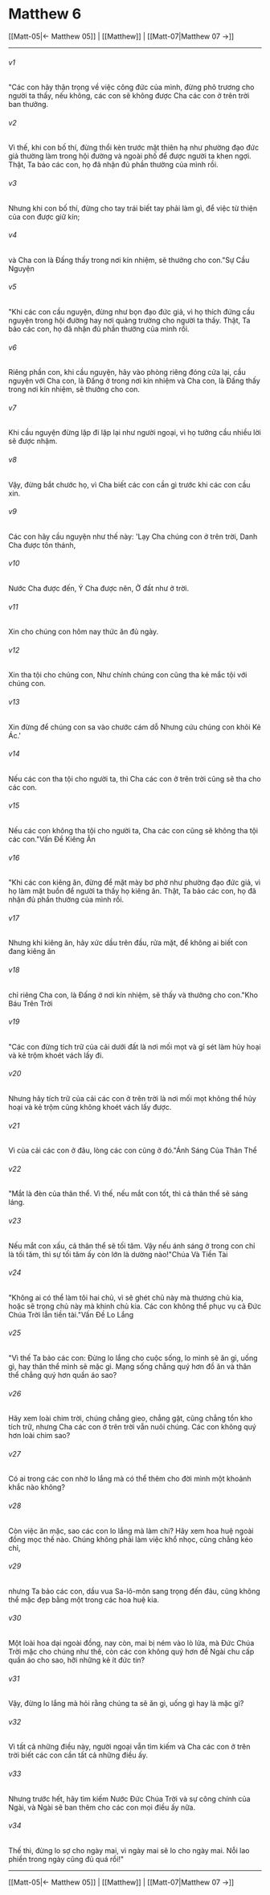 # Matthew 6

[[Matt-05|← Matthew 05]] | [[Matthew]] | [[Matt-07|Matthew 07 →]]
***



###### v1 
"Các con hãy thận trọng về việc công đức của mình, đừng phô trương cho người ta thấy, nếu không, các con sẽ không được Cha các con ở trên trời ban thưởng. 

###### v2 
Vì thế, khi con bố thí, đừng thổi kèn trước mặt thiên hạ như phường đạo đức giả thường làm trong hội đường và ngoài phố để được người ta khen ngợi. Thật, Ta bảo các con, họ đã nhận đủ phần thưởng của mình rồi. 

###### v3 
Nhưng khi con bố thí, đừng cho tay trái biết tay phải làm gì, để việc từ thiện của con được giữ kín; 

###### v4 
và Cha con là Đấng thấy trong nơi kín nhiệm, sẽ thưởng cho con."Sự Cầu Nguyện 

###### v5 
"Khi các con cầu nguyện, đừng như bọn đạo đức giả, vì họ thích đứng cầu nguyện trong hội đường hay nơi quảng trường cho người ta thấy. Thật, Ta bảo các con, họ đã nhận đủ phần thưởng của mình rồi. 

###### v6 
Riêng phần con, khi cầu nguyện, hãy vào phòng riêng đóng cửa lại, cầu nguyện với Cha con, là Đấng ở trong nơi kín nhiệm và Cha con, là Đấng thấy trong nơi kín nhiệm, sẽ thưởng cho con. 

###### v7 
Khi cầu nguyện đừng lặp đi lặp lại như người ngoại, vì họ tưởng cầu nhiều lời sẽ được nhậm. 

###### v8 
Vậy, đừng bắt chước họ, vì Cha biết các con cần gì trước khi các con cầu xin. 

###### v9 
Các con hãy cầu nguyện như thế này: 'Lạy Cha chúng con ở trên trời, Danh Cha được tôn thánh, 

###### v10 
Nước Cha được đến, Ý Cha được nên, Ở đất như ở trời. 

###### v11 
Xin cho chúng con hôm nay thức ăn đủ ngày. 

###### v12 
Xin tha tội cho chúng con, Như chính chúng con cũng tha kẻ mắc tội với chúng con. 

###### v13 
Xin đừng để chúng con sa vào chước cám dỗ Nhưng cứu chúng con khỏi Kẻ Ác.' 

###### v14 
Nếu các con tha tội cho người ta, thì Cha các con ở trên trời cũng sẽ tha cho các con. 

###### v15 
Nếu các con không tha tội cho người ta, Cha các con cũng sẽ không tha tội các con."Vấn Đề Kiêng Ăn 

###### v16 
"Khi các con kiêng ăn, đừng để mặt mày bơ phờ như phường đạo đức giả, vì họ làm mặt buồn để người ta thấy họ kiêng ăn. Thật, Ta bảo các con, họ đã nhận đủ phần thưởng của mình rồi. 

###### v17 
Nhưng khi kiêng ăn, hãy xức dầu trên đầu, rửa mặt, để không ai biết con đang kiêng ăn 

###### v18 
chỉ riêng Cha con, là Đấng ở nơi kín nhiệm, sẽ thấy và thưởng cho con."Kho Báu Trên Trời 

###### v19 
"Các con đừng tích trữ của cải dưới đất là nơi mối mọt và gỉ sét làm hủy hoại và kẻ trộm khoét vách lấy đi. 

###### v20 
Nhưng hãy tích trữ của cải các con ở trên trời là nơi mối mọt không thể hủy hoại và kẻ trộm cũng không khoét vách lấy được. 

###### v21 
Vì của cải các con ở đâu, lòng các con cũng ở đó."Ánh Sáng Của Thân Thể 

###### v22 
"Mắt là đèn của thân thể. Vì thế, nếu mắt con tốt, thì cả thân thể sẽ sáng láng. 

###### v23 
Nếu mắt con xấu, cả thân thể sẽ tối tăm. Vậy nếu ánh sáng ở trong con chỉ là tối tăm, thì sự tối tăm ấy còn lớn là dường nào!"Chúa Và Tiền Tài 

###### v24 
"Không ai có thể làm tôi hai chủ, vì sẽ ghét chủ này mà thương chủ kia, hoặc sẽ trọng chủ này mà khinh chủ kia. Các con không thể phục vụ cả Đức Chúa Trời lẫn tiền tài."Vấn Đề Lo Lắng 

###### v25 
"Vì thế Ta bảo các con: Đừng lo lắng cho cuộc sống, lo mình sẽ ăn gì, uống gì, hay thân thể mình sẽ mặc gì. Mạng sống chẳng quý hơn đồ ăn và thân thể chẳng quý hơn quần áo sao? 

###### v26 
Hãy xem loài chim trời, chúng chẳng gieo, chẳng gặt, cũng chẳng tồn kho tích trữ, nhưng Cha các con ở trên trời vẫn nuôi chúng. Các con không quý hơn loài chim sao? 

###### v27 
Có ai trong các con nhờ lo lắng mà có thể thêm cho đời mình một khoảnh khắc nào không? 

###### v28 
Còn việc ăn mặc, sao các con lo lắng mà làm chi? Hãy xem hoa huệ ngoài đồng mọc thế nào. Chúng không phải làm việc khổ nhọc, cũng chẳng kéo chỉ, 

###### v29 
nhưng Ta bảo các con, dầu vua Sa-lô-môn sang trọng đến đâu, cũng không thể mặc đẹp bằng một trong các hoa huệ kia. 

###### v30 
Một loài hoa dại ngoài đồng, nay còn, mai bị ném vào lò lửa, mà Đức Chúa Trời mặc cho chúng như thế, còn các con không quý hơn để Ngài chu cấp quần áo cho sao, hỡi những kẻ ít đức tin? 

###### v31 
Vậy, đừng lo lắng mà hỏi rằng chúng ta sẽ ăn gì, uống gì hay là mặc gì? 

###### v32 
Vì tất cả những điều này, người ngoại vẫn tìm kiếm và Cha các con ở trên trời biết các con cần tất cả những điều ấy. 

###### v33 
Nhưng trước hết, hãy tìm kiếm Nước Đức Chúa Trời và sự công chính của Ngài, và Ngài sẽ ban thêm cho các con mọi điều ấy nữa. 

###### v34 
Thế thì, đừng lo sợ cho ngày mai, vì ngày mai sẽ lo cho ngày mai. Nỗi lao phiền trong ngày cũng đủ quá rồi!"

***
[[Matt-05|← Matthew 05]] | [[Matthew]] | [[Matt-07|Matthew 07 →]]
